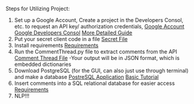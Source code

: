 Steps for Utilizing Project:

1. Set up a Google Account, Create a project in the Developers Consol, etc. to request an API key/ authorization credentials, 
	[Google Account](https://accounts.google.com/SignUp?continue=https%3A%2F%2Faccounts.google.com%2FManageAccount)
	[Google Developers Consol](https://console.developers.google.com/)
	[More Detailed Guide](https://developers.google.com/youtube/v3/getting-started)
2. Put your secret client code in a file
	[Secret File](https://github.com/UCSB-dataScience-ProjectGroup/youtube/.gitignore)
3. Install requirements
	[Requirements](https://github.com/UCSB-dataScience-ProjectGroup/youtube/requirements.txt)
3. Run the CommentThread.py file to extract comments from the API 
	[Comment Thread File](https://github.com/UCSB-dataScience-ProjectGroup/youtube/CommentThread.py)
	-Your output will be in JSON format, which is embedded dictionaries
4. Download PostgreSQL (for the GUI, can also just use through terminal) and make a database
	[PostreSQL Application](https://www.postgresql.org)
	[Basic Tutorial](http://postgresqltutorial.com)
5. Insert comments into a SQL relational database for easier access
	[Requirements](https://github.com/UCSB-dataScience-ProjectGroup/PostgresPipe.py)
6. NLP!!!

